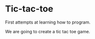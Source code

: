 # Tic-tac-toe
First attempts at learning how to program.

We are going to create a tic tac toe game.
